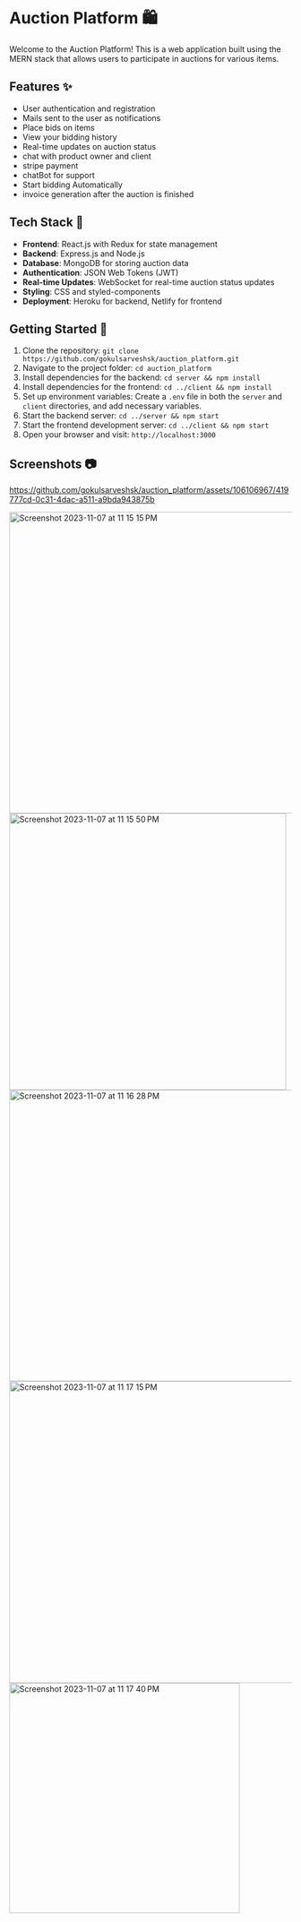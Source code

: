 
# Auction Platform 🛍️

Welcome to the Auction Platform! This is a web application built using the MERN stack that allows users to participate in auctions for various items.


## Features ✨

- User authentication and registration
- Mails sent to the user as notifications
- Place bids on items
- View your bidding history
- Real-time updates on auction status
- chat with product owner and client
- stripe payment
- chatBot for support
- Start bidding Automatically
- invoice generation after the auction is finished

## Tech Stack 🚀

- **Frontend**: React.js with Redux for state management
- **Backend**: Express.js and Node.js
- **Database**: MongoDB for storing auction data
- **Authentication**: JSON Web Tokens (JWT)
- **Real-time Updates**: WebSocket for real-time auction status updates
- **Styling**: CSS and styled-components
- **Deployment**: Heroku for backend, Netlify for frontend

## Getting Started 🏁

1. Clone the repository: `git clone https://github.com/gokulsarveshsk/auction_platform.git`
2. Navigate to the project folder: `cd auction_platform`
3. Install dependencies for the backend: `cd server && npm install`
4. Install dependencies for the frontend: `cd ../client && npm install`
5. Set up environment variables: Create a `.env` file in both the `server` and `client` directories, and add necessary variables.
6. Start the backend server: `cd ../server && npm start`
7. Start the frontend development server: `cd ../client && npm start`
8. Open your browser and visit: `http://localhost:3000`

## Screenshots 📷
https://github.com/gokulsarveshsk/auction_platform/assets/106106967/419777cd-0c31-4dac-a511-a9bda943875b

<img width="538" alt="Screenshot 2023-11-07 at 11 15 15 PM" src="https://github.com/gokulsarveshsk/auction_platform/assets/106106967/2e911ae1-bab1-4a7c-9bd7-11ae0f0e2d03">
<img width="494" alt="Screenshot 2023-11-07 at 11 15 50 PM" src="https://github.com/gokulsarveshsk/auction_platform/assets/106106967/fae53a72-78ec-46cd-b8c2-1bdbc4d03b0a">
<img width="520" alt="Screenshot 2023-11-07 at 11 16 28 PM" src="https://github.com/gokulsarveshsk/auction_platform/assets/106106967/22e8b8f4-cc92-4bf0-aa6c-53c29e610644">
 <img width="539" alt="Screenshot 2023-11-07 at 11 17 15 PM" src="https://github.com/gokulsarveshsk/auction_platform/assets/106106967/b27fca91-7493-4365-940a-db9be8a9d653">
<img width="411" alt="Screenshot 2023-11-07 at 11 17 40 PM" src="https://github.com/gokulsarveshsk/auction_platform/assets/106106967/992a68c0-14e7-4fae-aed1-fd0988338b1c">



